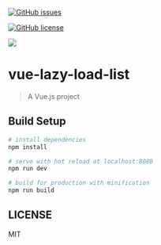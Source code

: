 
[![GitHub issues](https://img.shields.io/github/issues/JesseZhao1990/vue-lazy-load-list.svg)](https://github.com/JesseZhao1990/vue-lazy-load-list/issues)


[![GitHub license](https://img.shields.io/github/license/JesseZhao1990/vue-lazy-load-list.svg)](https://github.com/JesseZhao1990/vue-lazy-load-list)

![](https://img.shields.io/badge/node-%3E%3D%206.0.0-brightgreen.svg)


# vue-lazy-load-list

> A Vue.js project

## Build Setup

``` bash
# install dependencies
npm install

# serve with hot reload at localhost:8080
npm run dev

# build for production with minification
npm run build
```

## LICENSE
MIT
